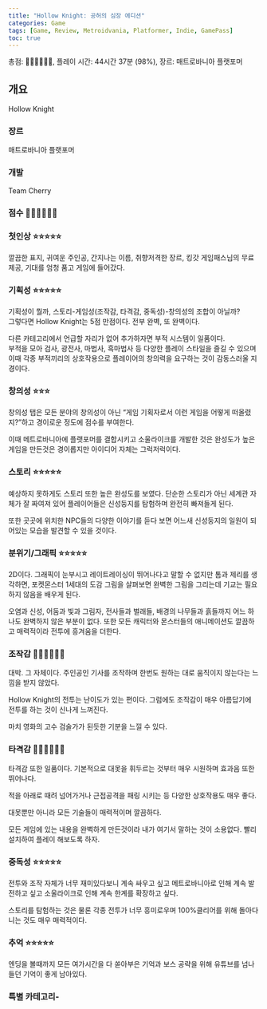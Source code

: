 ```yaml
---
title: "Hollow Knight: 공허의 심장 에디션"
categories: Game
tags: [Game, Review, Metroidvania, Platformer, Indie, GamePass]
toc: true
---
```


총점: 💎💎💎💎💎💎, 플레이 시간: 44시간 37분 (98%), 장르: 매트로바니아 플랫포머

## 개요

Hollow Knight

### 장르

매트로바니아 플랫포머

### 개발

Team Cherry

### 점수 💎💎💎💎💎💎

### 첫인상 ⭐⭐⭐⭐⭐

깔끔한 표지, 귀여운 주인공, 간지나는 이름, 취향저격한 장르, 킹갓 게임패스님의 무료 제공, 기대를 엄청 품고 게임에 들어갔다.

### 기획성 ⭐⭐⭐⭐⭐

기획성이 뭘까, 스토리-게임성(조작감, 타격감, 중독성)-창의성의 조합이 아닐까?  
그렇다면 Hollow Knight는 5점 만점이다. 전부 완벽, 또 완벽이다.

다른 카테고리에서 언급할 자리가 없어 추가하자면 부적 시스템이 일품이다.  
부적을 모아 검사, 광전사, 마법사, 흑마법사 등 다양한 플레이 스타일을 즐길 수 있으며 이때 각종 부적끼리의 상호작용으로 플레이어의 창의력을 요구하는 것이 감동스러울 지경이다.

### 창의성 ⭐⭐⭐

창의성 탭은 모든 분야의 창의성이 아닌 “게임 기획자로서 이런 게임을 어떻게 떠올렸지?”하고 경이로운 정도에 점수를 부여한다.  

이때 메트로바니아에 플랫포머를 결합시키고 소울라이크를 개발한 것은 완성도가 높은 게임을 만든것은 경이롭지만 아이디어 자체는 그럭저럭이다.

### 스토리 ⭐⭐⭐⭐⭐

예상하지 못하게도 스토리 또한 높은 완성도를 보였다. 단순한 스토리가 아닌 세계관 자체가 잘 짜여져 있어 플레이어들은 신성둥지를 탐험하며 완전히 빠져들게 된다.

또한 곳곳에 위치한 NPC들의 다양한 이야기를 듣다 보면 어느새 신성둥지의 일원이 되어있는 모습을 발견할 수 있을 것이다.

### 분위기/그래픽 ⭐⭐⭐⭐⭐

2D이다. 그래픽이 눈부시고 레이트레이싱이 뛰어나다고 말할 수 없지만 톰과 제리를 생각하면, 포켓몬스터 1세대의 도감 그림을 살펴보면 완벽한 그림을 그리는데 기교는 필요하지 않음을 배우게 된다.

오염과 신성, 어둠과 빛과 그림자, 전사들과 벌래들, 배경의 나무들과 흙들까지 어느 하나도 완벽하지 않은 부분이 없다. 또한 모든 캐릭터와 몬스터들의 애니메이션도 깔끔하고 매력적이라 전투에 흥겨움을 더한다.

### 조작감 💎💎💎💎💎💎

대박. 그 자체이다. 주인공인 기사를 조작하며 한번도 원하는 대로 움직이지 않는다는 느낌을 받지 않았다.

Hollow Knight의 전투는 난이도가 있는 편이다. 그럼에도 조작감이 매우 아름답기에 전투를 하는 것이 신나게 느껴진다.

마치 영화의 고수 검술가가 된듯한 기분을 느낄 수 있다.

### 타격감 💎💎💎💎💎💎

타격감 또한 일품이다. 기본적으로 대못을 휘두르는 것부터 매우 시원하며 효과음 또한 뛰어나다.

적을 아래로 때려 넘어가거나 근접공격을 패링 시키는 등 다양한 상호작용도 매우 좋다.

대못뿐만 아니라 모든 기술들이 매력적이며 깔끔하다.

모든 게임에 있는 내용을 완벽하게 만든것이라 내가 여기서 말하는 것이 소용없다. 빨리 설치하여 플레이 해보도록 하자.

### 중독성 ⭐⭐⭐⭐⭐

전투와 조작 자체가 너무 재미있다보니 계속 싸우고 싶고 메트로바니아로 인해 계속 발전하고 싶고 소울라이크로 인해 계속 한계를 확장하고 싶다.

스토리를 탐험하는 것은 물론 각종 전투가 너무 흥미로우며 100%클리어를 위해 돌아다니는 것도 매우 매력적이다.

### 추억 ⭐⭐⭐⭐⭐

엔딩을 볼때까지 모든 여가시간을 다 쏟아부은 기억과 보스 공략을 위해 유튜브를 넘나들던 기억이 좋게 남아있다.

### 특별 카테고리-
